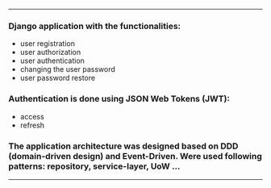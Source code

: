 ***
### Django application with the functionalities:
- user registration
- user authorization
- user authentication
- changing the user password
- user password restore

### Authentication is done using JSON Web Tokens (JWT):
- access
- refresh

### The application architecture was designed based on DDD (domain-driven design) and Event-Driven. Were used following patterns: repository, service-layer, UoW ...
***